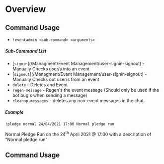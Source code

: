 # Overview

## Command Usage

* `!eventadmin <sub-command> <arguments>` 

##### Sub-Command List
* [`signin`](/Managment/Event Management/user-signin-signout) - Manually Checks user/s into an event  
* [`signout`](/Managment/Event Management/user-signin-signout) - Manually Checks out user/s from an event
* `delete` - Deletes and Event
* `regen-message` - Regen's the event message (Should only be used if the bot bug's when sending a message)
* `cleanup-messages` - deletes any non-event messages in the chat.


##### Example

`!pledge normal 24/04/2021 17:00 Normal pledge run` 

Normal Pledge Run on the 24<sup>th</sup> April 2021 @ 17:00 with a description of "Normal pledge run"

## Command Usage

